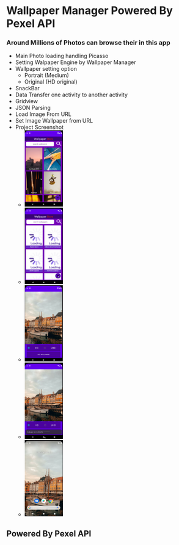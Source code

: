 # Wallpaper Manager Powered By Pexel API

### Around Millions of Photos can browse their in this app

- Main Photo loading handling Picasso
- Setting Walpaper Engine by Wallpaper Manager
- Wallpaper setting option
    - Portrait (Medium)
    - Original (HD original)
- SnackBar
- Data Transfer one activity to another activity
- Gridview
- JSON Parsing
- Load Image From URL
- Set Image Wallpaper from URL
- Project Screenshot
    - <img src="home.png" height="200" width="100" max-width="30%">    
    - <img src="loading.png" height="200" width="100" max-width="30%">   
    - <img src="setWall.png" height="200" width="100" max-width="30%">   
    - <img src="success.png" height="200" width="100" max-width="30%">  
    - <img src="example.png" height="200" width="100" max-width="30%">            

## Powered By Pexel API